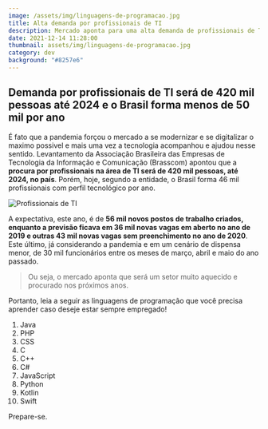 ```yaml
---
image: /assets/img/linguagens-de-programacao.jpg
title: Alta demanda por profissionais de TI
description: Mercado aponta para uma alta demanda de profissionais de TI nos proximos anos
date: 2021-12-14 11:28:00
thumbnail: assets/img/linguagens-de-programacao.jpg
category: dev
background: "#8257e6"
---
```

## Demanda por profissionais de TI será de 420 mil pessoas até 2024 e o Brasil forma menos de 50 mil por ano

É fato que a pandemia forçou o mercado a se modernizar e se digitalizar o maximo possivel e mais uma vez a tecnologia acompanhou e ajudou nesse sentido. Levantamento da Associação Brasileira das Empresas de Tecnologia da Informação e Comunicação (Brasscom) apontou que a **procura por profissionais na área de TI será de 420 mil pessoas, até 2024, no país**. Porém, hoje, segundo a entidade, o Brasil forma 46 mil profissionais com perfil tecnológico por ano. 

![Profissionais de TI](assets/img/linguagens-de-programacao.jpg "Programação")

A expectativa, este ano, é de **56 mil novos postos de trabalho criados, enquanto a previsão ficava em 36 mil novas vagas em aberto no ano de 2019 e outras 43 mil novas vagas sem preenchimento no ano de 2020**. Este último, já considerando a pandemia e em um cenário de dispensa menor, de 30 mil funcionários entre os meses de março, abril e maio do ano passado.

> Ou seja, o mercado aponta que será um setor muito aquecido e procurado nos próximos anos.

Portanto, leia a seguir as linguagens de programação que você precisa aprender caso deseje estar sempre empregado!

1. Java
2. PHP
3. CSS
4. C
5. C++
6. C#
7. JavaScript
8. Python
9. Kotlin
10. Swift

Prepare-se.